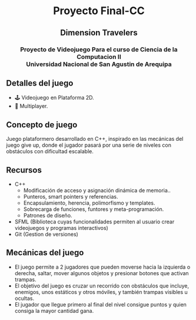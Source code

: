 # <h1 align="center">Proyecto Final-CC</h1>
<h2 align="center"> Dimension Travelers</h2>
<h3 align="center">Proyecto de Videojuego
Para el curso de Ciencia de la Computacion II
</br> Universidad Nacional de San Agustin de Arequipa </h3>

## Detalles del juego
- 🕹 Videojuego en Plataforma 2D.
- 👥 Multiplayer.

## Concepto de juego
Juego plataformero desarrollado en C++, inspirado en las mecánicas del juego give up, donde el jugador pasará por una serie de niveles con obstáculos con dificultad escalable.

## Recursos
- C++ 
  - Modificación de acceso y asignación dinámica de memoria..
  - Punteros, smart pointers y referencias.
  - Encapsulamiento, herencia, polimorfismo y templates.
  - Sobrecarga de funciones, funtores y meta-programación.
  - Patrones de diseño.   
- SFML (Biblioteca cuyas funcionalidades permiten al usuario crear videojuegos y programas interactivos)
- Git (Gestion de versiones)

## Mecánicas del juego
- El juego permite a 2 jugadores que pueden moverse hacia la izquierda o derecha, saltar, mover algunos objetos y presionar botones que activan trampas.
- El objetivo del juego es cruzar un recorrido con obstáculos que incluye, enemigos, unos estáticos y otros móviles, y también trampas visibles u ocultas.
- El jugador que llegue primero al final del nivel consigue puntos y quien consiga la mayor cantidad gana.
